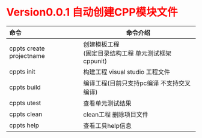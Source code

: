 # <font color="red">  Version0.0.1   自动创建CPP模块文件 </font>

| 命令  | 命令介绍 |
|:--|--|
| cppts create projectname | 创建模板工程</br>(固定目录结构工程 单元测试框架cppunit) |
| cppts init | 构建工程 visual studio 工程文件 |
| cppts build | 编译工程(目前只支持pc编译 不支持交叉编译) |
| cppts utest | 查看单元测试结果 |
| cppts clean | clean工程 删除项目文件 |
| cppts help  | 查看工具help信息 |

